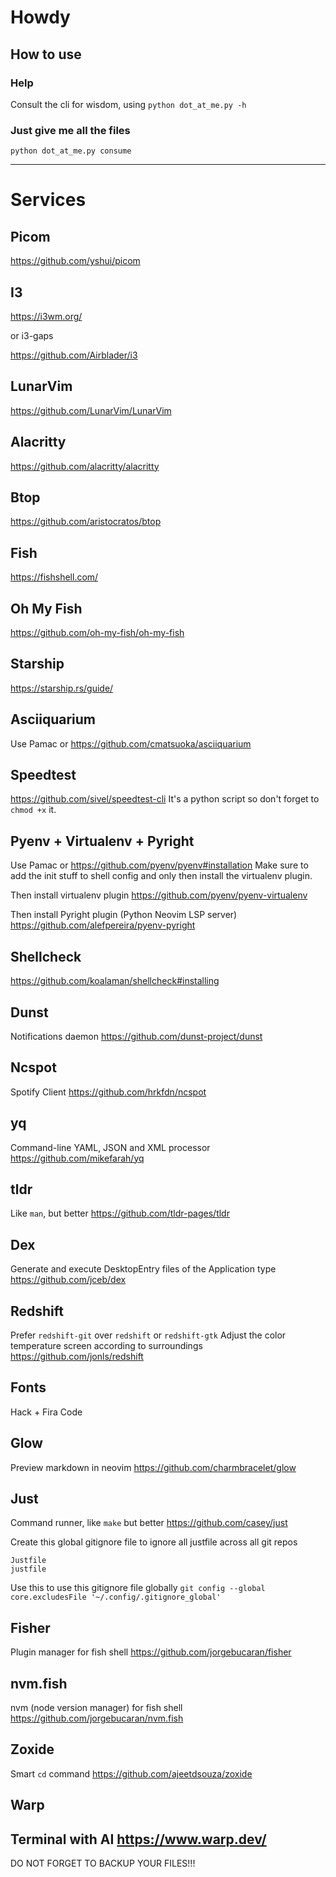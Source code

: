 # Howdy

## How to use

### Help
Consult the cli for wisdom, using ```python dot_at_me.py -h```

### Just give me all the files
```python dot_at_me.py consume```

---

# Services

## Picom
https://github.com/yshui/picom

## I3
https://i3wm.org/

or i3-gaps

https://github.com/Airblader/i3

## LunarVim
https://github.com/LunarVim/LunarVim

## Alacritty
https://github.com/alacritty/alacritty

## Btop
https://github.com/aristocratos/btop

## Fish
https://fishshell.com/

## Oh My Fish
https://github.com/oh-my-fish/oh-my-fish

## Starship
https://starship.rs/guide/

## Asciiquarium
Use Pamac or https://github.com/cmatsuoka/asciiquarium

## Speedtest
https://github.com/sivel/speedtest-cli
It's a python script so don't forget to `chmod +x` it.

## Pyenv + Virtualenv + Pyright
Use Pamac or https://github.com/pyenv/pyenv#installation
Make sure to add the init stuff to shell config and only then install the virtualenv plugin.

Then install virtualenv plugin
https://github.com/pyenv/pyenv-virtualenv

Then install Pyright plugin (Python Neovim LSP server)
https://github.com/alefpereira/pyenv-pyright

## Shellcheck
https://github.com/koalaman/shellcheck#installing

## Dunst
Notifications daemon
https://github.com/dunst-project/dunst

## Ncspot
Spotify Client
https://github.com/hrkfdn/ncspot

## yq
Command-line YAML, JSON and XML processor
https://github.com/mikefarah/yq

## tldr
Like `man`, but better
https://github.com/tldr-pages/tldr

## Dex
Generate and execute DesktopEntry files of the Application type
https://github.com/jceb/dex

## Redshift
Prefer `redshift-git` over `redshift` or `redshift-gtk`
Adjust the color temperature screen according to surroundings
https://github.com/jonls/redshift

## Fonts
Hack + Fira Code

## Glow
Preview markdown in neovim
https://github.com/charmbracelet/glow

## Just
Command runner, like `make` but better
https://github.com/casey/just

Create this global gitignore file to ignore all justfile across all git repos
```
Justfile
justfile
```
Use this to use this gitignore file globally
```git config --global core.excludesFile '~/.config/.gitignore_global'```

## Fisher
Plugin manager for fish shell
https://github.com/jorgebucaran/fisher

## nvm.fish
nvm (node version manager) for fish shell
https://github.com/jorgebucaran/nvm.fish

## Zoxide
Smart `cd` command
https://github.com/ajeetdsouza/zoxide

## Warp
Terminal with AI
https://www.warp.dev/
---

DO NOT FORGET TO BACKUP YOUR FILES!!!
